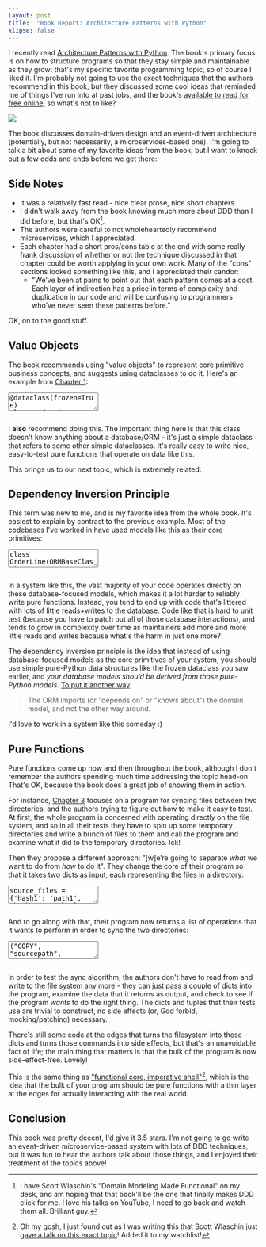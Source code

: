 ```yaml
---
layout: post
title:  "Book Report: Architecture Patterns with Python"
klipse: false
---
```


I recently read [Architecture Patterns with Python](https://www.cosmicpython.com/). The book's primary focus is on how to structure programs so that they stay simple and maintainable as they grow: that's my specific favorite programming topic, so of course I liked it. I'm probably not going to use the exact techniques that the authors recommend in this book, but they discussed some cool ideas that reminded me of things I've run into at past jobs, and the book's [available to read for free online](https://www.cosmicpython.com/book/preface.html), so what's not to like?

<img src="{{site.baseurl}}/assets/img/architecture_patterns_with_python.jpg" />

The book discusses domain-driven design and an event-driven architecture (potentially, but not necessarily, a microservices-based one). I'm going to talk a bit about some of my favorite ideas from the book, but I want to knock out a few odds and ends before we get there:

## Side Notes
* It was a relatively fast read - nice clear prose, nice short chapters.
* I didn't walk away from the book knowing much more about DDD than I did before, but that's OK[^1].
* The authors were careful to not wholeheartedly recommend microservices, which I appreciated.
* Each chapter had a short pros/cons table at the end with some really frank discussion of whether or not the technique discussed in that chapter could be worth applying in your own work. Many of the "cons" sections looked something like this, and I appreciated their candor:
  * "We’ve been at pains to point out that each pattern comes at a cost. Each layer of indirection has a price in terms of complexity and duplication in our code and will be confusing to programmers who’ve never seen these patterns before."

OK, on to the good stuff.

## Value Objects

The book recommends using "value objects" to represent core primitive business concepts, and suggests using dataclasses to do it. Here's an example from [Chapter 1](https://www.cosmicpython.com/book/chapter_01_domain_model.html#_dataclasses_are_great_for_value_objects):

<textarea class="hidden">
@dataclass(frozen=True)
class OrderLine:
    order_id: OrderReference
    sku: ProductReference
    qty: Quantity
</textarea>
<pre class="cm-s-friendship-bracelet"></pre>

I **also** recommend doing this. The important thing here is that this class doesn't know anything about a database/ORM - it's just a simple dataclass that refers to some other simple dataclasses. It's really easy to write nice, easy-to-test pure functions that operate on data like this.

This brings us to our next topic, which is extremely related:

## Dependency Inversion Principle

This term was new to me, and is my favorite idea from the whole book. It's easiest to explain by contrast to the previous example. Most of the codebases I've worked in have used models like this as their core primitives:

<textarea class="hidden">
class OrderLine(ORMBaseClass):
	order_id = orm.ForeignKey(Order)
	sku = orm.ForeignKey(Product)
	qty = orm.IntegerField()
</textarea>
<pre class="cm-s-friendship-bracelet"></pre>

In a system like this, the vast majority of your code operates directly on these database-focused models, which makes it a lot harder to reliably write pure functions. Instead, you tend to end up with code that's littered with lots of little reads+writes to the database. Code like that is hard to unit test (because you have to patch out all of those database interactions), and tends to grow in complexity over time as maintainers add more and more little reads and writes because what's the harm in just one more?

The dependency inversion principle is the idea that instead of using database-focused models as the core primitives of your system, you should use simple pure-Python data structures like the frozen dataclass you saw earlier, and _your database models should be derived from those pure-Python models_. [To put it another way](https://www.cosmicpython.com/book/chapter_02_repository.html#_inverting_the_dependency_orm_depends_on_model):

> The ORM imports (or "depends on" or "knows about") the domain model, and not the other way around.

I'd love to work in a system like this someday :)

## Pure Functions

Pure functions come up now and then throughout the book, although I don't remember the authors spending much time addressing the topic head-on. That's OK, because the book does a great job of showing them in action.

For instance, [Chapter 3](https://www.cosmicpython.com/book/chapter_03_abstractions.html) focuses on a program for syncing files between two directories, and the authors trying to figure out how to make it easy to test. At first, the whole program is concerned with operating directly on the file system, and so in all their tests they have to spin up some temporary directories and write a bunch of files to them and call the program and examine what it did to the temporary directories. Ick!

Then they propose a different approach: "[w]e’re going to separate _what_ we want to do from _how_ to do it". They change the core of their program so that it takes two dicts as input, each representing the files in a directory:

<textarea class="hidden">
source_files = {'hash1': 'path1', 'hash2': 'path2'}
dest_files = {'hash1': 'path1', 'hash2': 'pathX'}
</textarea>
<pre class="cm-s-friendship-bracelet"></pre>

And to go along with that, their program now returns a list of operations that it wants to perform in order to sync the two directories:

<textarea class="hidden">
("COPY", "sourcepath", "destpath"),
("MOVE", "old", "new"),
</textarea>
<pre class="cm-s-friendship-bracelet"></pre>

In order to test the sync algorithm, the authors don't have to read from and write to the file system any more - they can just pass a couple of dicts into the program, examine the data that it returns as output, and check to see if the program _wants_ to do the right thing. The dicts and tuples that their tests use are trivial to construct, no side effects (or, God forbid, mocking/patching) necessary.

There's still some code at the edges that turns the filesystem into those dicts and turns those commands into side effects, but that's an unavoidable fact of life; the main thing that matters is that the bulk of the program is now side-effect-free. Lovely!

This is the same thing as ["functional core, imperative shell"](https://www.destroyallsoftware.com/screencasts/catalog/functional-core-imperative-shell)[^2], which is the idea that the bulk of your program should be pure functions with a thin layer at the edges for actually interacting with the real world.


## Conclusion

This book was pretty decent, I'd give it 3.5 stars. I'm not going to go write an event-driven microservice-based system with lots of DDD techniques, but it was fun to hear the authors talk about those things, and I enjoyed their treatment of the topics above!


[^1]: I have Scott Wlaschin's "Domain Modeling Made Functional" on my desk, and am hoping that that book'll be the one that finally makes DDD click for me. I love his talks on YouTube, I need to go back and watch them all. Brilliant guy.

[^2]: Oh my gosh, I just found out as I was writing this that Scott Wlaschin just [gave a talk on this exact topic](https://www.youtube.com/watch?v=P1vES9AgfC4)! Added it to my watchlist!


<!-- TODO turn this into something i can just include-->
<!-- TODO can i make, like, a directive out of this textarea/pre thing? -->

<script src="{{ site.baseurl }}/assets/js/codemirror.js?v={{ site.time }}"></script>
<script src="{{ site.baseurl }}/assets/js/codemirror_python.js?v={{ site.time }}"></script>
<script src="{{ site.baseurl }}/assets/js/codemirror_runmode.js?v={{ site.time }}"></script>
<script>
var textAreas = document.getElementsByTagName("textarea");
var pres = document.querySelectorAll("pre.cm-s-friendship-bracelet");

for (var i = 0; i < textAreas.length; i++) {
	CodeMirror.runMode(textAreas[i].value, "python", pres[i]);
}

window.klipse_settings = {
	selector_eval_python_client: '.py',
	codemirror_options_in: {
		theme: "friendship-bracelet"
	},
	codemirror_options_out: {
		theme: "friendship-bracelet"
	}
};
</script>
<script src="{{ site.baseurl }}/assets/js/klipse.min.js?v={{ site.time }}"></script>
